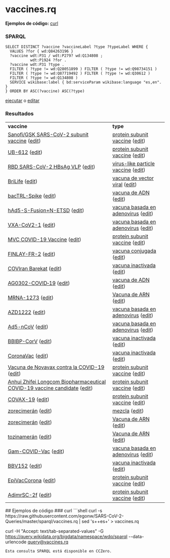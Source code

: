 # vaccines.rq
**Ejemplos de código:** [curl](#curl)
### SPARQL
```sparql
SELECT DISTINCT ?vaccine ?vaccineLabel ?type ?typeLabel WHERE {
  VALUES ?for { wd:Q84263196 }
  ?vaccine wdt:P31 / wdt:P279? wd:Q134808 ;
           wdt:P1924 ?for .
  ?vaccine wdt:P31 ?type .
  FILTER ( ?type != wd:Q28051899 ) FILTER ( ?type != wd:Q98734151 )
  FILTER ( ?type != wd:Q87719492 ) FILTER ( ?type != wd:Q30612 )
  FILTER ( ?type != wd:Q134808 )
  SERVICE wikibase:label { bd:serviceParam wikibase:language "es,en". }
} ORDER BY ASC(?vaccine) ASC(?type)
```
[ejecutar](https://query.wikidata.org/embed.html#SELECT%20DISTINCT%20%3Fvaccine%20%3FvaccineLabel%20%3Ftype%20%3FtypeLabel%20WHERE%20%7B%0A%20%20VALUES%20%3Ffor%20%7B%20wd%3AQ84263196%20%7D%0A%20%20%3Fvaccine%20wdt%3AP31%20%2F%20wdt%3AP279%3F%20wd%3AQ134808%20%3B%0A%20%20%20%20%20%20%20%20%20%20%20wdt%3AP1924%20%3Ffor%20.%0A%20%20%3Fvaccine%20wdt%3AP31%20%3Ftype%20.%0A%20%20FILTER%20%28%20%3Ftype%20%21%3D%20wd%3AQ28051899%20%29%20FILTER%20%28%20%3Ftype%20%21%3D%20wd%3AQ98734151%20%29%0A%20%20FILTER%20%28%20%3Ftype%20%21%3D%20wd%3AQ87719492%20%29%20FILTER%20%28%20%3Ftype%20%21%3D%20wd%3AQ30612%20%29%0A%20%20FILTER%20%28%20%3Ftype%20%21%3D%20wd%3AQ134808%20%29%0A%20%20SERVICE%20wikibase%3Alabel%20%7B%20bd%3AserviceParam%20wikibase%3Alanguage%20%22es%2Cen%22.%20%7D%0A%7D%20ORDER%20BY%20ASC%28%3Fvaccine%29%20ASC%28%3Ftype%29%0A) o [editar](https://query.wikidata.org/#SELECT%20DISTINCT%20%3Fvaccine%20%3FvaccineLabel%20%3Ftype%20%3FtypeLabel%20WHERE%20%7B%0A%20%20VALUES%20%3Ffor%20%7B%20wd%3AQ84263196%20%7D%0A%20%20%3Fvaccine%20wdt%3AP31%20%2F%20wdt%3AP279%3F%20wd%3AQ134808%20%3B%0A%20%20%20%20%20%20%20%20%20%20%20wdt%3AP1924%20%3Ffor%20.%0A%20%20%3Fvaccine%20wdt%3AP31%20%3Ftype%20.%0A%20%20FILTER%20%28%20%3Ftype%20%21%3D%20wd%3AQ28051899%20%29%20FILTER%20%28%20%3Ftype%20%21%3D%20wd%3AQ98734151%20%29%0A%20%20FILTER%20%28%20%3Ftype%20%21%3D%20wd%3AQ87719492%20%29%20FILTER%20%28%20%3Ftype%20%21%3D%20wd%3AQ30612%20%29%0A%20%20FILTER%20%28%20%3Ftype%20%21%3D%20wd%3AQ134808%20%29%0A%20%20SERVICE%20wikibase%3Alabel%20%7B%20bd%3AserviceParam%20wikibase%3Alanguage%20%22es%2Cen%22.%20%7D%0A%7D%20ORDER%20BY%20ASC%28%3Fvaccine%29%20ASC%28%3Ftype%29%0A)


### Resultados
<table>
  <tr>
    <td><b>vaccine</b></td>
    <td><b>type</b></td>
  </tr>
  <tr>
    <td><a href="https://scholia.toolforge.org/Q100158012">Sanofi/GSK SARS-CoV-2 subunit vaccine</a> (<a href="http://www.wikidata.org/entity/Q100158012">edit</a>)</td>
    <td><a href="https://scholia.toolforge.org/Q97153933">protein subunit vaccine</a> (<a href="http://www.wikidata.org/entity/Q97153933">edit</a>)</td>
  </tr>
  <tr>
    <td><a href="https://scholia.toolforge.org/Q100158046">UB-612</a> (<a href="http://www.wikidata.org/entity/Q100158046">edit</a>)</td>
    <td><a href="https://scholia.toolforge.org/Q97153933">protein subunit vaccine</a> (<a href="http://www.wikidata.org/entity/Q97153933">edit</a>)</td>
  </tr>
  <tr>
    <td><a href="https://scholia.toolforge.org/Q100158616">RBD SARS-CoV-2 HBsAg VLP</a> (<a href="http://www.wikidata.org/entity/Q100158616">edit</a>)</td>
    <td><a href="https://scholia.toolforge.org/Q58623657">virus-like particle vaccine</a> (<a href="http://www.wikidata.org/entity/Q58623657">edit</a>)</td>
  </tr>
  <tr>
    <td><a href="https://scholia.toolforge.org/Q100694835">BriLife</a> (<a href="http://www.wikidata.org/entity/Q100694835">edit</a>)</td>
    <td><a href="https://scholia.toolforge.org/Q106336308">vacuna de vector viral</a> (<a href="http://www.wikidata.org/entity/Q106336308">edit</a>)</td>
  </tr>
  <tr>
    <td><a href="https://scholia.toolforge.org/Q101246544">bacTRL-Spike</a> (<a href="http://www.wikidata.org/entity/Q101246544">edit</a>)</td>
    <td><a href="https://scholia.toolforge.org/Q578537">vacuna de ADN</a> (<a href="http://www.wikidata.org/entity/Q578537">edit</a>)</td>
  </tr>
  <tr>
    <td><a href="https://scholia.toolforge.org/Q101246625">hAd5-S-Fusion+N-ETSD</a> (<a href="http://www.wikidata.org/entity/Q101246625">edit</a>)</td>
    <td><a href="https://scholia.toolforge.org/Q96841548">vacuna basada en adenovirus</a> (<a href="http://www.wikidata.org/entity/Q96841548">edit</a>)</td>
  </tr>
  <tr>
    <td><a href="https://scholia.toolforge.org/Q101246699">VXA-CoV2-1</a> (<a href="http://www.wikidata.org/entity/Q101246699">edit</a>)</td>
    <td><a href="https://scholia.toolforge.org/Q96841548">vacuna basada en adenovirus</a> (<a href="http://www.wikidata.org/entity/Q96841548">edit</a>)</td>
  </tr>
  <tr>
    <td><a href="https://scholia.toolforge.org/Q101251575">MVC COVID-19 Vaccine</a> (<a href="http://www.wikidata.org/entity/Q101251575">edit</a>)</td>
    <td><a href="https://scholia.toolforge.org/Q97153933">protein subunit vaccine</a> (<a href="http://www.wikidata.org/entity/Q97153933">edit</a>)</td>
  </tr>
  <tr>
    <td><a href="https://scholia.toolforge.org/Q105047585">FINLAY-FR-2</a> (<a href="http://www.wikidata.org/entity/Q105047585">edit</a>)</td>
    <td><a href="https://scholia.toolforge.org/Q5161160">vacuna conjugada</a> (<a href="http://www.wikidata.org/entity/Q5161160">edit</a>)</td>
  </tr>
  <tr>
    <td><a href="https://scholia.toolforge.org/Q105217191">COVIran Barekat</a> (<a href="http://www.wikidata.org/entity/Q105217191">edit</a>)</td>
    <td><a href="https://scholia.toolforge.org/Q3560939">vacuna inactivada</a> (<a href="http://www.wikidata.org/entity/Q3560939">edit</a>)</td>
  </tr>
  <tr>
    <td><a href="https://scholia.toolforge.org/Q106514993">AG0302-COVID‑19</a> (<a href="http://www.wikidata.org/entity/Q106514993">edit</a>)</td>
    <td><a href="https://scholia.toolforge.org/Q578537">vacuna de ADN</a> (<a href="http://www.wikidata.org/entity/Q578537">edit</a>)</td>
  </tr>
  <tr>
    <td><a href="https://scholia.toolforge.org/Q87775025">MRNA-1273</a> (<a href="http://www.wikidata.org/entity/Q87775025">edit</a>)</td>
    <td><a href="https://scholia.toolforge.org/Q85795487">Vacuna de ARN</a> (<a href="http://www.wikidata.org/entity/Q85795487">edit</a>)</td>
  </tr>
  <tr>
    <td><a href="https://scholia.toolforge.org/Q95042269">AZD1222</a> (<a href="http://www.wikidata.org/entity/Q95042269">edit</a>)</td>
    <td><a href="https://scholia.toolforge.org/Q96841548">vacuna basada en adenovirus</a> (<a href="http://www.wikidata.org/entity/Q96841548">edit</a>)</td>
  </tr>
  <tr>
    <td><a href="https://scholia.toolforge.org/Q96695265">Ad5-nCoV</a> (<a href="http://www.wikidata.org/entity/Q96695265">edit</a>)</td>
    <td><a href="https://scholia.toolforge.org/Q96841548">vacuna basada en adenovirus</a> (<a href="http://www.wikidata.org/entity/Q96841548">edit</a>)</td>
  </tr>
  <tr>
    <td><a href="https://scholia.toolforge.org/Q97154230">BBIBP-CorV</a> (<a href="http://www.wikidata.org/entity/Q97154230">edit</a>)</td>
    <td><a href="https://scholia.toolforge.org/Q3560939">vacuna inactivada</a> (<a href="http://www.wikidata.org/entity/Q3560939">edit</a>)</td>
  </tr>
  <tr>
    <td><a href="https://scholia.toolforge.org/Q97154233">CoronaVac</a> (<a href="http://www.wikidata.org/entity/Q97154233">edit</a>)</td>
    <td><a href="https://scholia.toolforge.org/Q3560939">vacuna inactivada</a> (<a href="http://www.wikidata.org/entity/Q3560939">edit</a>)</td>
  </tr>
  <tr>
    <td><a href="https://scholia.toolforge.org/Q97154235">Vacuna de Novavax contra la COVID-19</a> (<a href="http://www.wikidata.org/entity/Q97154235">edit</a>)</td>
    <td><a href="https://scholia.toolforge.org/Q97153933">protein subunit vaccine</a> (<a href="http://www.wikidata.org/entity/Q97153933">edit</a>)</td>
  </tr>
  <tr>
    <td><a href="https://scholia.toolforge.org/Q97154236">Anhui Zhifei Longcom Biopharmaceutical COVID-19 vaccine candidate</a> (<a href="http://www.wikidata.org/entity/Q97154236">edit</a>)</td>
    <td><a href="https://scholia.toolforge.org/Q97153933">protein subunit vaccine</a> (<a href="http://www.wikidata.org/entity/Q97153933">edit</a>)</td>
  </tr>
  <tr>
    <td><a href="https://scholia.toolforge.org/Q97154237">COVAX-19</a> (<a href="http://www.wikidata.org/entity/Q97154237">edit</a>)</td>
    <td><a href="https://scholia.toolforge.org/Q97153933">protein subunit vaccine</a> (<a href="http://www.wikidata.org/entity/Q97153933">edit</a>)</td>
  </tr>
  <tr>
    <td><a href="https://scholia.toolforge.org/Q97154239">zorecimerán</a> (<a href="http://www.wikidata.org/entity/Q97154239">edit</a>)</td>
    <td><a href="https://scholia.toolforge.org/Q169336">mezcla</a> (<a href="http://www.wikidata.org/entity/Q169336">edit</a>)</td>
  </tr>
  <tr>
    <td><a href="https://scholia.toolforge.org/Q97154239">zorecimerán</a> (<a href="http://www.wikidata.org/entity/Q97154239">edit</a>)</td>
    <td><a href="https://scholia.toolforge.org/Q85795487">Vacuna de ARN</a> (<a href="http://www.wikidata.org/entity/Q85795487">edit</a>)</td>
  </tr>
  <tr>
    <td><a href="https://scholia.toolforge.org/Q97154240">tozinamerán</a> (<a href="http://www.wikidata.org/entity/Q97154240">edit</a>)</td>
    <td><a href="https://scholia.toolforge.org/Q85795487">Vacuna de ARN</a> (<a href="http://www.wikidata.org/entity/Q85795487">edit</a>)</td>
  </tr>
  <tr>
    <td><a href="https://scholia.toolforge.org/Q98270627">Gam-COVID-Vac</a> (<a href="http://www.wikidata.org/entity/Q98270627">edit</a>)</td>
    <td><a href="https://scholia.toolforge.org/Q96841548">vacuna basada en adenovirus</a> (<a href="http://www.wikidata.org/entity/Q96841548">edit</a>)</td>
  </tr>
  <tr>
    <td><a href="https://scholia.toolforge.org/Q98703813">BBV152</a> (<a href="http://www.wikidata.org/entity/Q98703813">edit</a>)</td>
    <td><a href="https://scholia.toolforge.org/Q3560939">vacuna inactivada</a> (<a href="http://www.wikidata.org/entity/Q3560939">edit</a>)</td>
  </tr>
  <tr>
    <td><a href="https://scholia.toolforge.org/Q98947046">EpiVacCorona</a> (<a href="http://www.wikidata.org/entity/Q98947046">edit</a>)</td>
    <td><a href="https://scholia.toolforge.org/Q97153933">protein subunit vaccine</a> (<a href="http://www.wikidata.org/entity/Q97153933">edit</a>)</td>
  </tr>
  <tr>
    <td><a href="https://scholia.toolforge.org/Q98947639">AdimrSC-2f</a> (<a href="http://www.wikidata.org/entity/Q98947639">edit</a>)</td>
    <td><a href="https://scholia.toolforge.org/Q97153933">protein subunit vaccine</a> (<a href="http://www.wikidata.org/entity/Q97153933">edit</a>)</td>
  </tr>
</table>
## Ejemplos de código
### curl
```shell
curl -s https://raw.githubusercontent.com/egonw/SARS-CoV-2-Queries/master/sparql/vaccines.rq | sed 's+<lang/>+es+' > vaccines.rq

curl -H "Accept: text/tab-separated-values" -G https://query.wikidata.org/bigdata/namespace/wdq/sparql --data-urlencode query@vaccines.rq
```
Esta consulta SPARQL está disponible en CCZero.
